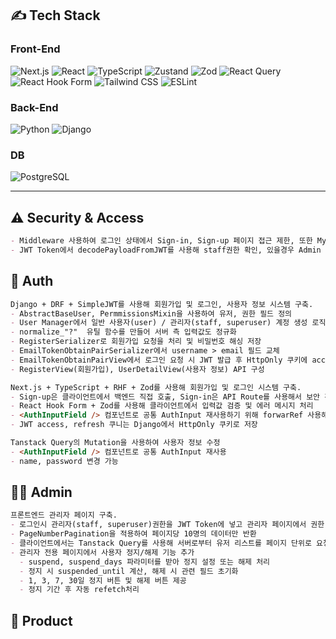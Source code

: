 
## ✍️ Tech Stack

### Front-End  
![Next.js](https://img.shields.io/badge/Next.js-black?logo=nextdotjs&logoColor=white)
![React](https://img.shields.io/badge/React-61DAFB?logo=react&logoColor=black)
![TypeScript](https://img.shields.io/badge/TypeScript-blue?logo=typescript&logoColor=white)
![Zustand](https://img.shields.io/badge/Zustand-000?logo=Zustand&logoColor=white)
![Zod](https://img.shields.io/badge/Zod-informational?logo=zod&logoColor=white)
![React Query](https://img.shields.io/badge/TanStack_React_Query-ff4154?logo=react-query&logoColor=white)
![React Hook Form](https://img.shields.io/badge/React_Hook_Form-EC5990?logo=reacthookform&logoColor=white)
![Tailwind CSS](https://img.shields.io/badge/Tailwind_CSS-06B6D4?logo=tailwindcss&logoColor=white)
![ESLint](https://img.shields.io/badge/ESLint-purple?logo=eslint&logoColor=white)

### Back-End
![Python](https://img.shields.io/badge/Pytho-3776AB?logo=python&logoColor=white)
![Django](https://img.shields.io/badge/Django-092E20?logo=django&logoColor=white)

### DB
![PostgreSQL](https://img.shields.io/badge/PostgreSQL-4169E1?logo=postgresql&logoColor=white)

---
## ⚠️ Security & Access
```md
- Middleware 사용하여 로그인 상태에서 Sign-in, Sign-up 페이지 접근 제한, 또한 Mypage는 로그인 정보가 있을 경우 이동 가능
- JWT Token에서 decodePayloadFromJWT를 사용해 staff권한 확인, 있을경우 Admin 페이지로 이동 
```
## 👤 Auth
```md
Django + DRF + SimpleJWT를 사용해 회원가입 및 로그인, 사용자 정보 시스템 구축.
- AbstractBaseUser, PermmissionsMixin을 사용하여 유저, 권한 필드 정의
- User Manager에서 일반 사용자(user) / 관리자(staff, superuser) 계정 생성 로직 분리 
- normalize_"?"  유틸 함수를 만들어 서버 측 입력값도 정규화
- RegisterSerializer로 회원가입 요청을 처리 및 비밀번호 해싱 저장
- EmailTokenObtainPairSerializer에서 username > email 필드 교체
- EmailTokenObtainPairView에서 로그인 요청 시 JWT 발급 후 HttpOnly 쿠키에 access, refresh 저장
- RegisterView(회원가입), UserDetailView(사용자 정보) API 구성
```
```md
Next.js + TypeScript + RHF + Zod를 사용해 회원가입 및 로그인 시스템 구축.
- Sign-up은 클라이언트에서 백엔드 직접 호출, Sign-in은 API Route를 사용해서 보안 강화
- React Hook Form + Zod를 사용해 클라이언트에서 입력값 검증 및 에러 메시지 처리
- <AuthInputField /> 컴포넌트로 공통 AuthInput 재사용하기 위해 forwarRef 사용해서 넘김
- JWT access, refresh 쿠니는 Django에서 HttpOnly 쿠키로 저장
```
```md
Tanstack Query의 Mutation을 사용하여 사용자 정보 수정
- <AuthInputField /> 컴포넌트로 공통 AuthInput 재사용
- name, password 변경 가능
```
## 💂🏻 Admin
```md
프론트엔드 관리자 페이지 구축.
- 로그인시 관리자(staff, superuser)권한을 JWT Token에 넣고 관리자 페이지에서 권한 확인
- PageNumberPagination을 적용하여 페이지당 10명의 데이터만 반환
- 클라이언트에서는 Tanstack Query를 사용해 서버로부터 유저 리스트를 페이지 단위로 요청
- 관리자 전용 페이지에서 사용자 정지/해제 기능 추가
  - suspend, suspend_days 파라미터를 받아 정지 설정 또는 해제 처리
  - 정지 시 suspended_until 계산, 해제 시 관련 필드 초기화
  - 1, 3, 7, 30일 정지 버튼 및 해제 버튼 제공
  - 정지 기간 후 자동 refetch처리 
```
## 🏬 Product
```md
```
